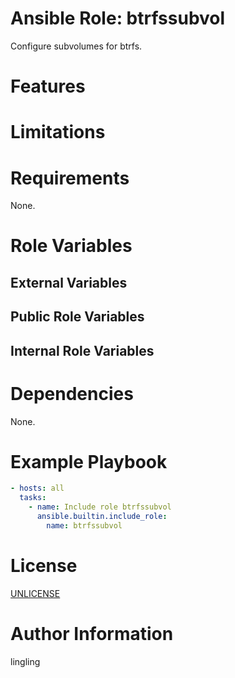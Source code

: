 # Ansible Role: btrfssubvol

Configure subvolumes for btrfs.


# Features


# Limitations


# Requirements

None.


# Role Variables


## External Variables


## Public Role Variables


## Internal Role Variables


# Dependencies

None.


# Example Playbook

```yaml
- hosts: all
  tasks:
    - name: Include role btrfssubvol
      ansible.builtin.include_role:
        name: btrfssubvol
```


# License

[UNLICENSE](./LICENSE)


# Author Information

lingling
